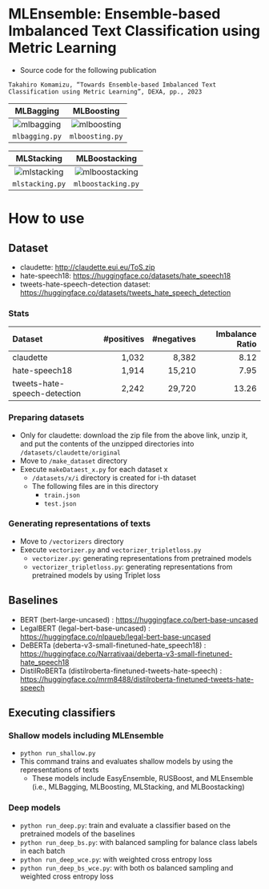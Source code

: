 # MLEnsemble: Ensemble-based Imbalanced Text Classification using Metric Learning

- Source code for the following publication
```
Takahiro Komamizu, “Towards Ensemble-based Imbalanced Text Classification using Metric Learning”, DEXA, pp., 2023
```
 
| MLBagging | MLBoosting |
:--:|:--:
| ![mlbagging](https://user-images.githubusercontent.com/24326273/167428926-4f2eab61-070a-4ad1-b740-fa09f87b4b69.png) | ![mlboosting](https://user-images.githubusercontent.com/24326273/167429014-f41a7251-4aa0-4302-b9e4-416ebec648a3.png) |
| `mlbagging.py` | `mlboosting.py` |

| MLStacking | MLBoostacking |
:--:|:--:
| ![mlstacking](https://user-images.githubusercontent.com/24326273/167429038-50d5e7c0-0834-4b20-9f36-7bd61299d460.png) | ![mlboostacking](https://user-images.githubusercontent.com/24326273/167429063-e23adaaf-d2ed-4646-9bc6-68e71ed3a4f3.png) |
| `mlstacking.py` | `mlboostacking.py` |


# How to use

## Dataset
- claudette: http://claudette.eui.eu/ToS.zip
- hate-speech18: https://huggingface.co/datasets/hate_speech18 
- tweets-hate-speech-detection dataset: https://huggingface.co/datasets/tweets_hate_speech_detection

### Stats
| Dataset | #positives | #negatives | Imbalance Ratio |
:---|---:|---:|---:
| claudette | 1,032 | 8,382| 8.12 |
| hate-speech18 | 1,914 | 15,210 | 7.95 |
| tweets-hate-speech-detection | 2,242 | 29,720 | 13.26 |

### Preparing datasets
- Only for claudette: download the zip file from the above link, unzip it, and put the contents of the unzipped directories into `/datasets/claudette/original`
- Move to `/make_dataset` directory
- Execute `makeDataest_x.py` for each dataset x
	- `/datasets/x/i` directory is created for i-th dataset
	- The following files are in this directory
		- `train.json`
		- `test.json`

### Generating representations of texts
- Move to `/vectorizers` directory
- Execute `vectorizer.py` and `vectorizer_tripletloss.py`
	- `vectorizer.py`: generating representations from pretrained models
	- `vectorizer_tripletloss.py`: generating representations from pretrained models by using Triplet loss


## Baselines
- BERT (bert-large-uncased) : https://huggingface.co/bert-base-uncased
- LegalBERT (legal-bert-base-uncased) : https://huggingface.co/nlpaueb/legal-bert-base-uncased
- DeBERTa (deberta-v3-small-finetuned-hate_speech18) : https://huggingface.co/Narrativaai/deberta-v3-small-finetuned-hate_speech18
- DistilRoBERTa (distilroberta-finetuned-tweets-hate-speech) : https://huggingface.co/mrm8488/distilroberta-finetuned-tweets-hate-speech


## Executing classifiers

### Shallow models including MLEnsemble
- `python run_shallow.py`
- This command trains and evaluates shallow models by using the representations of texts
	-  These models include EasyEnsemble, RUSBoost, and MLEnsemble (i.e., MLBagging, MLBoosting, MLStacking, and MLBoostacking)

### Deep models
- `python run_deep.py`: train and evaluate a classifier based on the pretrained models of the baselines
- `python run_deep_bs.py`: with balanced sampling for balance class labels in each batch
- `python run_deep_wce.py`: with weighted cross entropy loss
- `python run_deep_bs_wce.py`: with both os balanced sampling and weighted cross entropy loss
